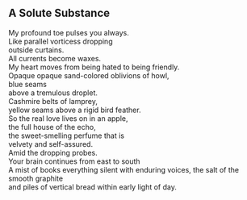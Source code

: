 A Solute Substance
------------------
My profound toe pulses you always.  
Like parallel vorticess dropping  
outside curtains.  
All currents become waxes.  
My heart moves from being hated to being friendly.  
Opaque opaque sand-colored oblivions of howl,  
blue seams  
above a tremulous droplet.  
Cashmire belts of lamprey,  
yellow seams above a rigid bird feather.  
So the real love lives on in an apple,  
the full house of the echo,  
the sweet-smelling perfume that is  
velvety and self-assured.  
Amid the dropping probes.  
Your brain continues from east to south  
A mist of books everything silent with enduring voices, the salt of the smooth graphite  
and piles of vertical bread within early light of day.  
